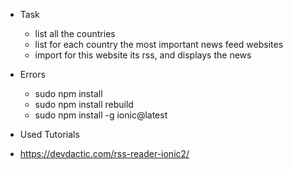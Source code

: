 - Task 
  - list all the countries 
  - list for each country the most important news feed websites
  - import for this website its rss, and displays the news
    
- Errors
  - sudo npm install
  - sudo npm install rebuild
  - sudo npm install -g ionic@latest
  
 - Used Tutorials 
  - https://devdactic.com/rss-reader-ionic2/
  
